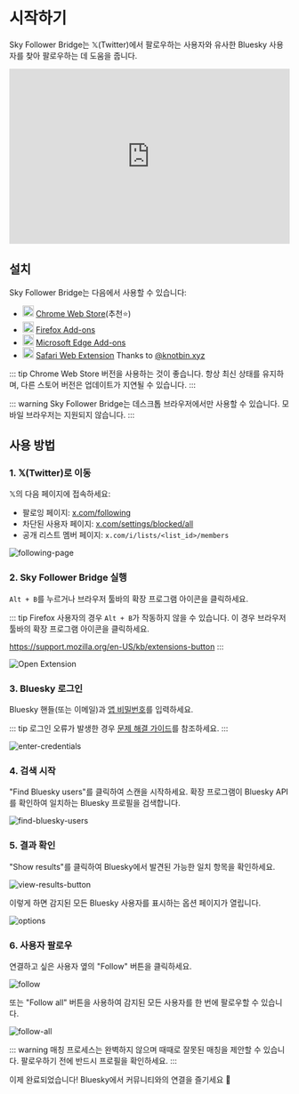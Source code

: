# 시작하기

Sky Follower Bridge는 𝕏(Twitter)에서 팔로우하는 사용자와 유사한 Bluesky 사용자를 찾아 팔로우하는 데 도움을 줍니다.

<iframe width="100%" height="315" src="https://www.youtube.com/embed/CnjjfSxm0G0?si=N2OFp15PPiZZezEN" title="YouTube video player" frameborder="0" allow="accelerometer; autoplay; clipboard-write; encrypted-media; gyroscope; picture-in-picture; web-share" referrerpolicy="strict-origin-when-cross-origin" allowfullscreen></iframe>

## 설치

Sky Follower Bridge는 다음에서 사용할 수 있습니다:

<ul class="install-list">
  <li>
    <img src="/images/icon-chrome.svg" width="20" height="20">
    <a href="https://chrome.google.com/webstore/detail/sky-follower-bridge/behhbpbpmailcnfbjagknjngnfdojpko" target="_blank" rel="noopener noreferrer" class="gtm-link-to-store">Chrome Web Store</a>(추천⭐)
  </li>
  <li>
    <img src="/images/icon-firefox.svg" width="20" height="20">
    <a href="https://addons.mozilla.org/en-US/firefox/addon/sky-follower-bridge/" target="_blank" rel="noopener noreferrer" class="gtm-link-to-store">Firefox Add-ons</a>
  </li>
  <li>
    <img src="/images/icon-edge.svg" width="20" height="20">
    <a href="https://microsoftedge.microsoft.com/addons/detail/sky-follower-bridge/dpeolmdblhfolkhlhbhlofkkpaojnnbb" target="_blank" rel="noopener noreferrer" class="gtm-link-to-store">Microsoft Edge Add-ons</a>
  </li>
  <li>
    <img src="/images/icon-safari.svg" width="20" height="20">
    <a href="https://apps.apple.com/us/app/sky-follower-bridge/id6738878242?mt=12" target="_blank" rel="noopener noreferrer" class="gtm-link-to-store">Safari Web Extension</a> <span>Thanks to <a href="https://bsky.app/profile/knotbin.xyz">@knotbin.xyz</a></span>
  </li>
</ul>

::: tip
Chrome Web Store 버전을 사용하는 것이 좋습니다. 항상 최신 상태를 유지하며, 다른 스토어 버전은 업데이트가 지연될 수 있습니다.
:::

::: warning
Sky Follower Bridge는 데스크톱 브라우저에서만 사용할 수 있습니다. 모바일 브라우저는 지원되지 않습니다.
:::

## 사용 방법

### 1. 𝕏(Twitter)로 이동

𝕏의 다음 페이지에 접속하세요:
- 팔로잉 페이지: [x.com/following](https://x.com/following)
- 차단된 사용자 페이지: [x.com/settings/blocked/all](https://x.com/settings/blocked/all)
- 공개 리스트 멤버 페이지: `x.com/i/lists/<list_id>/members`

![following-page](/images/following-page.png)

### 2. Sky Follower Bridge 실행

`Alt + B`를 누르거나 브라우저 툴바의 확장 프로그램 아이콘을 클릭하세요.

::: tip
Firefox 사용자의 경우 `Alt + B`가 작동하지 않을 수 있습니다. 이 경우 브라우저 툴바의 확장 프로그램 아이콘을 클릭하세요.

https://support.mozilla.org/en-US/kb/extensions-button
:::

![Open Extension](/images/open-extension.png)

### 3. Bluesky 로그인

Bluesky 핸들(또는 이메일)과 [앱 비밀번호](https://bsky.app/settings/app-passwords)를 입력하세요.

::: tip
로그인 오류가 발생한 경우 [문제 해결 가이드](/ko/troubleshooting)를 참조하세요.
:::

![enter-credentials](/images/enter-credentials.png)

### 4. 검색 시작

"Find Bluesky users"를 클릭하여 스캔을 시작하세요. 확장 프로그램이 Bluesky API를 확인하여 일치하는 Bluesky 프로필을 검색합니다.

![find-bluesky-users](/images/scan-users.png)

### 5. 결과 확인

"Show results"를 클릭하여 Bluesky에서 발견된 가능한 일치 항목을 확인하세요.

![view-results-button](/images/click-results.png)

이렇게 하면 감지된 모든 Bluesky 사용자를 표시하는 옵션 페이지가 열립니다.

![options](/images/options.png)

### 6. 사용자 팔로우

연결하고 싶은 사용자 옆의 "Follow" 버튼을 클릭하세요.

![follow](/images/click-follow-btn.png)

또는 "Follow all" 버튼을 사용하여 감지된 모든 사용자를 한 번에 팔로우할 수 있습니다.

![follow-all](/images/follow-all-btn.png)

::: warning
매칭 프로세스는 완벽하지 않으며 때때로 잘못된 매칭을 제안할 수 있습니다. 팔로우하기 전에 반드시 프로필을 확인하세요.
:::

이제 완료되었습니다! Bluesky에서 커뮤니티와의 연결을 즐기세요 🎉 
